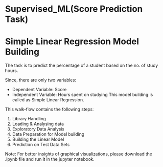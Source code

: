 # Supervised_ML(Score Prediction Task) 

# Simple Linear Regression Model Building 

The task is to predict the percentage of a student based on the no. of study hours.

Since, there are only two variables: 
- Dependent Variable: Score 
- Independent Variable: Hours spent on studying
This model building is called as Simple Linear Regression.

This walk-flow contains the following steps: 
1. Library Handling 
2. Loading & Analysing data
3. Exploratory Data Analysis 
4. Data Preparation for Model building 
5. Building the Linear Model 
6. Prediction on Test Data Sets

Note: For better insights of graphical visualizations, please download the .ipynb file and run it in the jupyter notebook.
